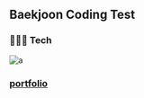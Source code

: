 ## Baekjoon Coding Test

### 🧑🏻‍💻 Tech
![a](https://img.shields.io/badge/JavaScript-F7DF1E?style=flat-square&logo=JavaScript&logoColor=black)

### <a href="https://www.acmicpc.net/user/zoocasso" target="_blank">portfolio</a>
